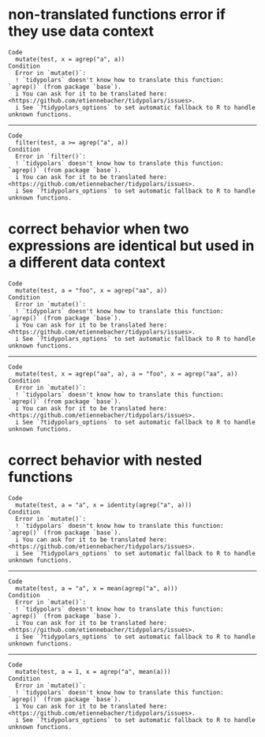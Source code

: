 # non-translated functions error if they use data context

    Code
      mutate(test, x = agrep("a", a))
    Condition
      Error in `mutate()`:
      ! `tidypolars` doesn't know how to translate this function: `agrep()` (from package `base`).
      i You can ask for it to be translated here: <https://github.com/etiennebacher/tidypolars/issues>.
      i See `?tidypolars_options` to set automatic fallback to R to handle unknown functions.

---

    Code
      filter(test, a >= agrep("a", a))
    Condition
      Error in `filter()`:
      ! `tidypolars` doesn't know how to translate this function: `agrep()` (from package `base`).
      i You can ask for it to be translated here: <https://github.com/etiennebacher/tidypolars/issues>.
      i See `?tidypolars_options` to set automatic fallback to R to handle unknown functions.

# correct behavior when two expressions are identical but used in a different data context

    Code
      mutate(test, a = "foo", x = agrep("aa", a))
    Condition
      Error in `mutate()`:
      ! `tidypolars` doesn't know how to translate this function: `agrep()` (from package `base`).
      i You can ask for it to be translated here: <https://github.com/etiennebacher/tidypolars/issues>.
      i See `?tidypolars_options` to set automatic fallback to R to handle unknown functions.

---

    Code
      mutate(test, x = agrep("aa", a), a = "foo", x = agrep("aa", a))
    Condition
      Error in `mutate()`:
      ! `tidypolars` doesn't know how to translate this function: `agrep()` (from package `base`).
      i You can ask for it to be translated here: <https://github.com/etiennebacher/tidypolars/issues>.
      i See `?tidypolars_options` to set automatic fallback to R to handle unknown functions.

# correct behavior with nested functions

    Code
      mutate(test, a = "a", x = identity(agrep("a", a)))
    Condition
      Error in `mutate()`:
      ! `tidypolars` doesn't know how to translate this function: `agrep()` (from package `base`).
      i You can ask for it to be translated here: <https://github.com/etiennebacher/tidypolars/issues>.
      i See `?tidypolars_options` to set automatic fallback to R to handle unknown functions.

---

    Code
      mutate(test, a = "a", x = mean(agrep("a", a)))
    Condition
      Error in `mutate()`:
      ! `tidypolars` doesn't know how to translate this function: `agrep()` (from package `base`).
      i You can ask for it to be translated here: <https://github.com/etiennebacher/tidypolars/issues>.
      i See `?tidypolars_options` to set automatic fallback to R to handle unknown functions.

---

    Code
      mutate(test, a = 1, x = agrep("a", mean(a)))
    Condition
      Error in `mutate()`:
      ! `tidypolars` doesn't know how to translate this function: `agrep()` (from package `base`).
      i You can ask for it to be translated here: <https://github.com/etiennebacher/tidypolars/issues>.
      i See `?tidypolars_options` to set automatic fallback to R to handle unknown functions.

